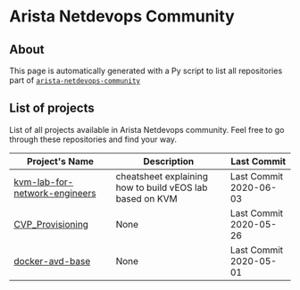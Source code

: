 # Arista Netdevops Community


## About

This page is automatically generated with a Py script to list all repositories part of [`arista-netdevops-community`](https://github.com/arista-netdevops-community)

## List of projects

List of all projects available in Arista Netdevops community. Feel free to go through these repositories and find your way.

|  Project's Name  |  Description  | Last Commit |
|------------------|---------------|-------------|
|  [kvm-lab-for-network-engineers](https://github.com/arista-netdevops-community/kvm-lab-for-network-engineers) |  cheatsheet explaining how to build vEOS lab based on KVM  | Last Commit 2020-06-03 |
|  [CVP_Provisioning](https://github.com/arista-netdevops-community/CVP_Provisioning) |  None  | Last Commit 2020-05-26 |
|  [docker-avd-base](https://github.com/arista-netdevops-community/docker-avd-base) |  None  | Last Commit 2020-05-01 |
